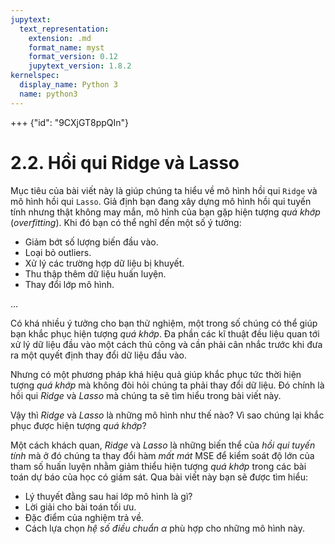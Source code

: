 ```yaml
---
jupytext:
  text_representation:
    extension: .md
    format_name: myst
    format_version: 0.12
    jupytext_version: 1.8.2
kernelspec:
  display_name: Python 3
  name: python3
---
```


+++ {"id": "9CXjGT8ppQIn"}

# 2.2. Hồi qui Ridge và Lasso

Mục tiêu của bài viết này là giúp chúng ta hiểu về mô hình hồi qui `Ridge` và mô hình hồi qui `Lasso`. Giả định bạn đang xây dựng mô hình hồi qui tuyến tính nhưng thật không may mắn, mô hình của bạn gặp hiện tượng _quá khớp_ (_overfitting_). Khi đó bạn có thể nghĩ đến một số ý tưởng:

* Giảm bớt số lượng biến đầu vào.
* Loại bỏ outliers.
* Xử lý các trường hợp dữ liệu bị khuyết.
* Thu thập thêm dữ liệu huấn luyện.
* Thay đổi lớp mô hình.

...

Có khá nhiều ý tưởng cho bạn thử nghiệm, một trong số chúng có thể giúp bạn khắc phục hiện tượng _quá khớp_. Đa phần các kĩ thuật đều liệu quan tới xử lý dữ liệu đầu vào một cách thủ công và cần phải cân nhắc trước khi đưa ra một quyết định thay đổi dữ liệu đầu vào.

Nhưng có một phương pháp khá hiệu quả giúp khắc phục tức thời hiện tượng _quá khớp_ mà không đòi hỏi chúng ta phải thay đổi dữ liệu. Đó chính là hồi qui _Ridge_ và _Lasso_ mà chúng ta sẽ tìm hiểu trong bài viết này.

Vậy thì _Ridge_ và _Lasso_ là những mô hình như thế nào? Vì sao chúng lại khắc phục được hiện tượng _quá khớp_?

Một cách khách quan, _Ridge_ và _Lasso_ là những biến thể của _hồi qui tuyến tính_ mà ở đó chúng ta thay đổi hàm _mất mát_ MSE để kiểm soát độ lớn của tham số huấn luyện nhằm giảm thiểu hiện tượng _quá khớp_ trong các bài toán dự báo của học có giám sát. Qua bài viết này bạn sẽ được tìm hiểu:

* Lý thuyết đằng sau hai lớp mô hình là gì?
* Lời giải cho bài toán tối ưu.
* Đặc điểm của nghiệm trả về.
* Cách lựa chọn _hệ số điều chuẩn_ $\alpha$ phù hợp cho những mô hình này.
